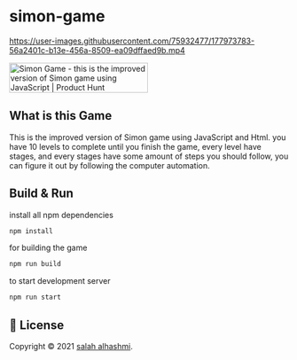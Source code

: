 # simon-game


https://user-images.githubusercontent.com/75932477/177973783-56a2401c-b13e-456a-8509-ea09dffaed9b.mp4

<a href="https://www.producthunt.com/posts/simon-game?utm_source=badge-featured&utm_medium=badge&utm_souce=badge-simon&#0045;game" target="_blank"><img src="https://api.producthunt.com/widgets/embed-image/v1/featured.svg?post_id=351904&theme=light" alt="Simon&#0032;Game - this&#0032;is&#0032;the&#0032;improved&#0032;version&#0032;of&#0032;Simon&#0032;game&#0032;using&#0032;JavaScript | Product Hunt" style="width: 250px; height: 54px;" width="250" height="54" /></a>

## What is this Game
This is the improved version of Simon game using JavaScript and Html. you have 10 levels to complete until you finish the game, every level have stages, and every stages have some amount of steps you should follow, you can figure it out by following the computer automation.

## Build & Run
install all npm dependencies
```sh 
npm install
```
for building the game
```sh
npm run build
```
to start development server
```sh
npm run start
```

## 📝 License
 
Copyright © 2021 [salah alhashmi](https://github.com/alguerocode).<br />
